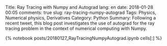 ﻿Title: Ray Tracing with Numpy and Autograd
lang: en
date: 2018-01-28 00:05
comments: true
slug: ray-tracing-numpy-autograd
Tags: Physics, Numerical physics, Derivatives
Category: Python
Summary: Following a recent tweet, this blog post investigates the use of autograd for the ray tracing problem in the context of numerical computing with Numpy.

{% notebook posts/20180127_RayTracingNumpyAutograd.ipynb cells[:] %}
